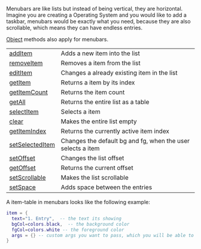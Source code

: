 Menubars are like lists but instead of being vertical, they are horizontal. Imagine you are creating a Operating System and you would like to add a taskbar, menubars would be exactly what you need, because they are also scrollable, which means they can have endless entries.

[Object](objects/Object.md) methods also apply for menubars.

|   |   |
|---|---|
|[addItem](objects/Menubar/addItem.md)|Adds a new item into the list
|[removeItem](objects/Menubar/removeItem.md)|Removes a item from the list
|[editItem](objects/Menubar/editItem.md)|Changes a already existing item in the list
|[getItem](objects/Menubar/getItem.md)|Returns a item by its index
|[getItemCount](objects/Menubar/getItemCount.md)|Returns the item count
|[getAll](objects/Menubar/getAll.md)|Returns the entire list as a table
|[selectItem](objects/Menubar/selectItem.md)|Selects a item
|[clear](objects/Menubar/clear.md)|Makes the entire list empty
|[getItemIndex](objects/Menubar/getItemIndex.md)|Returns the currently active item index
|[setSelectedItem](objects/Menubar/setSelectedItem.md)|Changes the default bg and fg, when the user selects a item
|[setOffset](objects/Menubar/setOffset.md)|Changes the list offset
|[getOffset](objects/Menubar/getOffset.md)|Returns the current offset
|[setScrollable](objects/Menubar/setScrollable.md)|Makes the list scrollable
|[setSpace](objects/Menubar/setSpace.md)|Adds space between the entries


A item-table in menubars looks like the following example:

```lua
item = {
  text="1. Entry",  -- the text its showing
  bgCol=colors.black,  -- the background color
  fgCol=colors.white -- the foreground color
  args = {} -- custom args you want to pass, which you will be able to access in for example onChange events
}
```